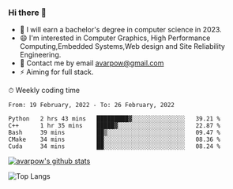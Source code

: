 ### Hi there 👋
<!--I have been a GitHub member for [![Years Badge](https://badges.pufler.dev/years/avarpow)](https://badges.pufler.dev)-->
- 🌱 I will earn a bachelor's degree in computer science in 2023.
- 😄 I'm interested in Computer Graphics, High Performance Computing,Embedded Systems,Web design and Site Reliability Engineering.
- 💬 Contact me by email avarpow@gmail.com
- ⚡ Aiming for full stack.

<!--💻 Coding Activity Logging

[![Commits Badge](https://badges.pufler.dev/commits/weekly/avarpow)](https://badges.pufler.dev)-->

⏱ Weekly coding time
<!--START_SECTION:waka-->
```text
From: 19 February, 2022 - To: 26 February, 2022

Python   2 hrs 43 mins   █████████▓░░░░░░░░░░░░░░░   39.21 % 
C++      1 hr 35 mins    █████▓░░░░░░░░░░░░░░░░░░░   22.87 % 
Bash     39 mins         ██▒░░░░░░░░░░░░░░░░░░░░░░   09.47 % 
CMake    34 mins         ██░░░░░░░░░░░░░░░░░░░░░░░   08.36 % 
Cuda     34 mins         ██░░░░░░░░░░░░░░░░░░░░░░░   08.24 % 
```
<!--END_SECTION:waka-->

[![avarpow's github stats](https://github-readme-stats.vercel.app/api?username=avarpow&count_private=true&show_icons=true&hide=issues&hide_border=true)](https://github.com/anuraghazra/github-readme-stats)

![Top Langs](https://github-readme-stats.vercel.app/api/top-langs/?username=avarpow&layout=compact&hide_border=true) 
<!--[![avarpow's wakatime stats](https://github-readme-stats.vercel.app/api/wakatime?username=avarpow)](https://github.com/anuraghazra/github-readme-stats)-->
